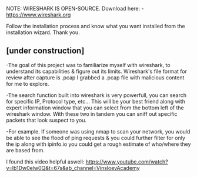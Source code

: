 NOTE: WIRESHARK IS OPEN-SOURCE. Download here:
-https://www.wireshark.org 

Follow the installation process and know what you want installed from the installation wizard. Thank you.

[under construction]
-----------------------------------------------------------------------------------------------------------

-The goal of this project was to familiarize myself with wireshark, to understand its capabilities &
figure out its limits. Wireshark's file format for review after capture is .pcap 
I grabbed a .pcap file with malicious content for me to explore. 

-The search function built into wireshark is very powerfull, you can search for specific IP, Protocol type, etc... 
This will be your best friend along with expert information window that you can select from the bottom left 
of the wireshark window. With these two in tandem you can sniff out specific packets that look suspect to you.

-For example. If someone was using nmap to scan your network, you would be able to see the flood of ping requests
& you could further filter for only the ip along with ipinfo.io you could get a rough estimate of who/where they 
are based from. 

I found this video helpful aswell: https://www.youtube.com/watch?v=lb1Dw0elw0Q&t=67s&ab_channel=VinsloevAcademy

